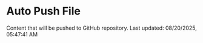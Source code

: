 # Auto Push File

Content that will be pushed to GitHub repository.
Last updated: 08/20/2025, 05:47:41 AM